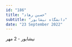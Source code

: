 ```yaml
---
id: "186"
title: "حسین رهاد"
subtitle: "دانشگاه نیشابور"
date: "23 September 2022"
---
```


نیشابور - 2 مهر 
